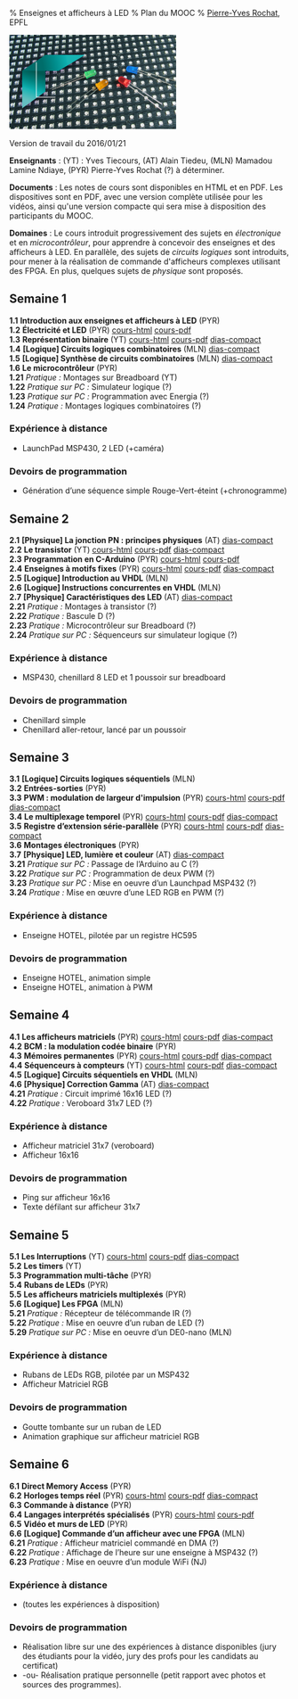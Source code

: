 % Enseignes et afficheurs à LED
% Plan du MOOC
% [Pierre-Yves Rochat](mailto:pyr@pyr.ch), EPFL

<img src="../../statiques/images/vignette.jpg" alt="Vignette du MOOC" style="width: 300px; text-align=center;"/>

Version de travail du 2016/01/21

**Enseignants** : (YT) : Yves Tiecours, (AT) Alain Tiedeu, (MLN) Mamadou Lamine Ndiaye, (PYR) Pierre-Yves Rochat (?) à déterminer.

**Documents** : Les notes de cours sont disponibles en HTML et en PDF. Les dispositives sont en PDF, avec une version complète utilisée pour les vidéos, ainsi qu'une version compacte qui sera mise à disposition des participants du MOOC.

**Domaines** : Le cours introduit progressivement des sujets en *électronique* et en *microcontrôleur*, pour apprendre à concevoir des enseignes et des afficheurs à LED. En parallèle, des sujets de *circuits logiques* sont introduits, pour mener à la réalisation de commande d'afficheurs complexes utilisant des FPGA. En plus, quelques sujets de *physique* sont proposés.
   

## Semaine 1 ##



**1.1** **Introduction aux enseignes et afficheurs à LED**  (PYR)   
**1.2** **Électricité et LED**  (PYR) [cours-html](../102/electric.html) [cours-pdf](../102/electric.pdf)   
**1.3** **Représentation binaire**  (YT) [cours-html](../103/binaire.html) [cours-pdf](../103/binaire.pdf) [dias-compact](../103/binaire-dia-compact.pdf)   
**1.4** **[Logique] Circuits logiques combinatoires**  (MLN) [dias-compact](../104/sys-combi-dia-compact.pdf)   
**1.5** **[Logique] Synthèse de circuits combinatoires**  (MLN) [dias-compact](../105/synth-combi-dia-compact.pdf)   
**1.6** **Le microcontrôleur**  (PYR)   
**1.21** *Pratique :* Montages sur Breadboard (YT)   
**1.22** *Pratique sur PC :* Simulateur logique (?)   
**1.23** *Pratique sur PC :* Programmation avec Energia (?)   
**1.24** *Pratique :* Montages logiques combinatoires (?)   

### Expérience à distance

* LaunchPad MSP430, 2 LED (+caméra)
   
### Devoirs de programmation

* Génération d’une séquence simple Rouge-Vert-éteint (+chronogramme)
   

## Semaine 2 ##



**2.1** **[Physique] La jonction PN : principes physiques**  (AT) [dias-compact](../201/jonction-pn-dia-compact.pdf)   
**2.2** **Le transistor**  (YT) [cours-html](../202/transistor.html) [cours-pdf](../202/transistor.pdf) [dias-compact](../202/transistor-dia-compact.pdf)   
**2.3** **Programmation en C-Arduino**  (PYR) [cours-html](../203/C-Arduino.html) [cours-pdf](../203/C-Arduino.pdf)   
**2.4** **Enseignes à motifs fixes**  (PYR) [cours-html](../204/enseignes-fixes.html) [cours-pdf](../204/enseignes-fixes.pdf) [dias-compact](../204/enseignes-fixes-dia-compact.pdf)   
**2.5** **[Logique] Introduction au VHDL**  (MLN)   
**2.6** **[Logique] Instructions concurrentes en VHDL**  (MLN)    
**2.7** **[Physique] Caractéristiques des LED**  (AT) [dias-compact](../207/carac-dia-compact.pdf)   
**2.21** *Pratique :* Montages à transistor <!-- (2 segments de 4 LED) --> (?)   
**2.22** *Pratique :* Bascule D (?)   
**2.23** *Pratique :* Microcontrôleur sur Breadboard (?)   
**2.24** *Pratique sur PC :* Séquenceurs sur simulateur logique (?)   

### Expérience à distance

* MSP430, chenillard 8 LED et 1 poussoir sur breadboard
   
### Devoirs de programmation

* Chenillard simple
* Chenillard aller-retour, lancé par un poussoir
   

## Semaine 3 ##



**3.1** **[Logique] Circuits logiques séquentiels**  (MLN)   
**3.2** **Entrées-sorties**  (PYR)   
**3.3** **PWM : modulation de largeur d'impulsion**  (PYR) [cours-html](../303/pwm.html) [cours-pdf](../303/pwm.pdf) [dias-compact](../303/pwm-dia-compact.pdf)   
**3.4** **Le multiplexage temporel**  (PYR) [cours-html](../304/multiplex.html) [cours-pdf](../304/multiplex.pdf) [dias-compact](../304/multiplex-dia-compact.pdf)   
**3.5** **Registre d’extension série-parallèle**  (PYR) [cours-html](../305/registres-ser-par.html) [cours-pdf](../305/registres-ser-par.pdf) [dias-compact](../305/registres-ser-par-dia-compact.pdf)   
**3.6** **Montages électroniques**  (PYR)    
**3.7** **[Physique] LED, lumière et couleur**  (AT) [dias-compact](../307/couleur-dia-compact.pdf)   
**3.21** *Pratique sur PC :* Passage de l’Arduino au C (?)   
**3.22** *Pratique sur PC :* Programmation de deux PWM (?)   
**3.23** *Pratique sur PC :* Mise en oeuvre d’un Launchpad MSP432 (?)   
**3.24** *Pratique :* Mise en œuvre d’une LED RGB en PWM (?)   

### Expérience à distance

* Enseigne HOTEL, pilotée par un registre HC595
   
### Devoirs de programmation

* Enseigne HOTEL, animation simple
* Enseigne HOTEL, animation à PWM
   

## Semaine 4 ##



**4.1** **Les afficheurs matriciels**  (PYR) [cours-html](../401/matrice.html) [cours-pdf](../401/matrice.pdf) [dias-compact](../401/matrice-dia-compact.pdf)   
**4.2** **BCM : la modulation codée binaire**  (PYR)   
**4.3** **Mémoires permanentes**  (PYR) [cours-html](../403/memoires-perm.html) [cours-pdf](../403/memoires-perm.pdf) [dias-compact](../403/memoires-perm-dia-compact.pdf)   
**4.4** **Séquenceurs à compteurs**  (YT) [cours-html](../404/seq-compteur.html) [cours-pdf](../404/seq-compteur.pdf) [dias-compact](../404/seq-compteur-dia-compact.pdf)   
**4.5** **[Logique] Circuits séquentiels en VHDL**  (MLN)   
**4.6** **[Physique] Correction Gamma**  (AT) [dias-compact](../406/gamma-dia-compact.pdf)   
**4.21** *Pratique :* Circuit imprimé 16x16 LED (?)   
**4.22** *Pratique :* Veroboard 31x7 LED (?)   

### Expérience à distance

* Afficheur matriciel 31x7 (veroboard)
* Afficheur 16x16
   
### Devoirs de programmation

* Ping sur afficheur 16x16
* Texte défilant sur afficheur 31x7
   

## Semaine 5 ##



**5.1** **Les Interruptions**  (YT) [cours-html](../501/inter.html) [cours-pdf](../501/inter.pdf) [dias-compact](../501/inter-dia-compact.pdf)   
**5.2** **Les timers**  (YT)   
**5.3** **Programmation multi-tâche**  (PYR)   
**5.4** **Rubans de LEDs**  (PYR)   
**5.5** **Les afficheurs matriciels multiplexés**  (PYR)   
**5.6** **[Logique] Les FPGA**  (MLN)   
**5.21** *Pratique :* Récepteur de télécommande IR (?)   
**5.22** *Pratique :* Mise en oeuvre d’un ruban de LED (?)   
**5.29** *Pratique sur PC :* Mise en oeuvre d’un DE0-nano (MLN)   

### Expérience à distance

* Rubans de LEDs RGB, pilotée par un MSP432
* Afficheur Matriciel RGB
   
### Devoirs de programmation

* Goutte tombante sur un ruban de LED
* Animation graphique sur afficheur matriciel RGB
   

## Semaine 6 ##



**6.1** **Direct Memory Access**  (PYR)   
**6.2** **Horloges temps réel**  (PYR) [cours-html](../602/horloge.html) [cours-pdf](../602/horloge.pdf) [dias-compact](../602/horloge-dia-compact.pdf)   
**6.3** **Commande à distance**  (PYR)   
**6.4** **Langages interprétés spécialisés**  (PYR) [cours-html](../604/lang-interpr.html) [cours-pdf](../604/lang-interpr.pdf)   
**6.5** **Vidéo et murs de LED**  (PYR)   
**6.6** **[Logique] Commande d’un afficheur avec une FPGA**  (MLN)   
**6.21** *Pratique :* Afficheur matriciel commandé en DMA (?)   
**6.22** *Pratique :* Affichage de l’heure sur une enseigne à MSP432 (?)   
**6.23** *Pratique :* Mise en oeuvre d’un module WiFi (NJ)   

### Expérience à distance

* (toutes les expériences à disposition)
   
### Devoirs de programmation

* Réalisation libre sur une des expériences à distance disponibles (jury des étudiants pour la vidéo, jury des profs pour les candidats au certificat)
* -ou- Réalisation pratique personnelle (petit rapport avec photos et sources des programmes).
   